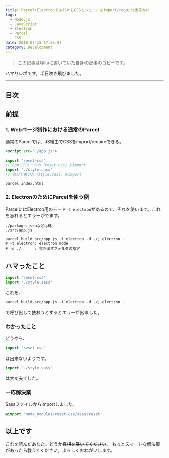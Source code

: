 ```yaml
---
title: Parcel+ElectronではJSからCSSモジュールをimport/require出来ない
tags:
  - Node.js
  - JavaScript
  - Electron
  - Parcel
  - CSS
date: 2018-07-15 17:25:57
category: Development
---
```


> この記事はQiitaに書いていた自身の記事のコピーです。

ハマりレポです。半日吹き飛びました。

<!-- more -->

---

## 目次

<!-- toc -->

## 前提

### 1. Webページ制作における通常のParcel

通常のParcelでは、JS経由でCSSをimport/requireできる。

```html
<script src='./app.js'>
```

```javascript
import 'reset-css'
// npmモジュールの「reset-css」をimport
import './style.sass'
// 自分で書いた「style.sass」をimport
```

```shell
parcel index.html
```

### 2. ElectronのためにParcelを使う例

ParcelにはElectron用のモード`-t electron`があるので、それを使います。これを忘れるとエラーがでます。

```text
./package.jsonなどは略
./src/app.js
```

```shell
parcel build src/app.js -t electron -d ./; electron .
# -t electron: electron mode
# -d ./      : 書き出すフォルダの指定
```

## ハマったこと

```javascript
import 'reset-css'
import './style.sass'
```

これを、

```shell
parcel build src/app.js -t electron -d ./; electron .
```

で呼び出して使おうとするとエラーが出ました。

### わかったこと

どうやら、

```javascript
import 'reset-css'
```

は出来ないようです。

```javascript
import './style.sass'
```

は大丈夫でした。

### 一応解決案

Sassファイルからimportしました。

```sass
@import 'node_modules/reset-css/sass/reset'
```

## 以上です

これを読んだあなた。どうか~~真相を暴いてください~~。
もっとスマートな解決策があったら教えてください。よろしくおねがいします。
